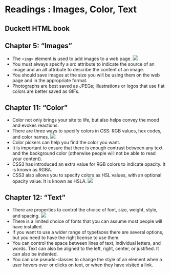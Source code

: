 # Readings : Images, Color, Text
## Duckett HTML book
## Chapter 5: “Images” 
* The `<img>` element is used to add images to a
web page.
![](https://www.nerdpress.net/wp-content/uploads/2012/01/image-tag.gif)
* You must always specify a src attribute to indicate the
source of an image and an alt attribute to describe the
content of an image.
* You should save images at the size you will be using
them on the web page and in the appropriate format.
* Photographs are best saved as JPEGs; illustrations or
logos that use flat colors are better saved as GIFs.
## Chapter 11: “Color”
* Color not only brings your site to life, but also helps
convey the mood and evokes reactions.
* There are three ways to specify colors in CSS:
RGB values, hex codes, and color names.
![](https://i1.wp.com/www.techora.net/wp-content/uploads/2016/04/html-css-color-code-scheme-chart.png?fit=557%2C264&ssl=1)
* Color pickers can help you find the color you want.
* It is important to ensure that there is enough contrast
between any text and the background color (otherwise
people will not be able to read your content).
* CSS3 has introduced an extra value for RGB colors to
indicate opacity. It is known as RGBA.
* CSS3 also allows you to specify colors as HSL values,
with an optional opacity value. It is known as HSLA.
![](https://purple11.com/static/fed42130c194b0c240a4ec10408adf97/8282f/hsl-cover-2.png)
## Chapter 12: “Text”
* There are properties to control the choice of font, size,
weight, style, and spacing.
![](https://imgv2-2-f.scribdassets.com/img/document/339506399/original/a6f61c9488/1598245355?v=1)
* There is a limited choice of fonts that you can assume
most people will have installed.
* If you want to use a wider range of typefaces there are
several options, but you need to have the right license
to use them.
* You can control the space between lines of text,
individual letters, and words. Text can also be aligned
to the left, right, center, or justified. It can also be
indented.
* You can use pseudo-classes to change the style of an
element when a user hovers over or clicks on text, or
when they have visited a link.
